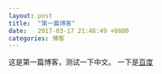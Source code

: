 ```yaml
---
layout: post
title:  "第一篇博客"
date:   2017-03-17 21:46:49 +0800
categories: 博客
---
```

这是第一篇博客，测试一下中文。
一下是[百度][bai-du]


[bai-du]: https://baidu.com

